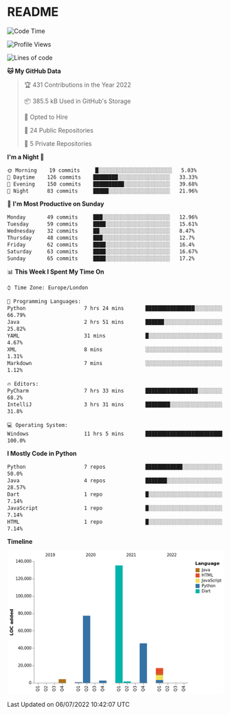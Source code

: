 # README

<!--START_SECTION:waka-->
![Code Time](http://img.shields.io/badge/Code%20Time-0%20secs-blue)

![Profile Views](http://img.shields.io/badge/Profile%20Views-0-blue)

![Lines of code](https://img.shields.io/badge/From%20Hello%20World%20I%27ve%20Written-284%20Thousand%20lines%20of%20code-blue)

**🐱 My GitHub Data** 

> 🏆 431 Contributions in the Year 2022
 > 
> 📦 385.5 kB Used in GitHub's Storage 
 > 
> 💼 Opted to Hire
 > 
> 📜 24 Public Repositories 
 > 
> 🔑 5 Private Repositories  
 > 
**I'm a Night 🦉** 

```text
🌞 Morning    19 commits     █░░░░░░░░░░░░░░░░░░░░░░░░   5.03% 
🌆 Daytime    126 commits    ████████░░░░░░░░░░░░░░░░░   33.33% 
🌃 Evening    150 commits    ██████████░░░░░░░░░░░░░░░   39.68% 
🌙 Night      83 commits     █████░░░░░░░░░░░░░░░░░░░░   21.96%

```
📅 **I'm Most Productive on Sunday** 

```text
Monday       49 commits     ███░░░░░░░░░░░░░░░░░░░░░░   12.96% 
Tuesday      59 commits     ████░░░░░░░░░░░░░░░░░░░░░   15.61% 
Wednesday    32 commits     ██░░░░░░░░░░░░░░░░░░░░░░░   8.47% 
Thursday     48 commits     ███░░░░░░░░░░░░░░░░░░░░░░   12.7% 
Friday       62 commits     ████░░░░░░░░░░░░░░░░░░░░░   16.4% 
Saturday     63 commits     ████░░░░░░░░░░░░░░░░░░░░░   16.67% 
Sunday       65 commits     ████░░░░░░░░░░░░░░░░░░░░░   17.2%

```


📊 **This Week I Spent My Time On** 

```text
⌚︎ Time Zone: Europe/London

💬 Programming Languages: 
Python                   7 hrs 24 mins       ████████████████░░░░░░░░░   66.79% 
Java                     2 hrs 51 mins       ██████░░░░░░░░░░░░░░░░░░░   25.82% 
YAML                     31 mins             █░░░░░░░░░░░░░░░░░░░░░░░░   4.67% 
XML                      8 mins              ░░░░░░░░░░░░░░░░░░░░░░░░░   1.31% 
Markdown                 7 mins              ░░░░░░░░░░░░░░░░░░░░░░░░░   1.12%

🔥 Editors: 
PyCharm                  7 hrs 33 mins       █████████████████░░░░░░░░   68.2% 
IntelliJ                 3 hrs 31 mins       ████████░░░░░░░░░░░░░░░░░   31.8%

💻 Operating System: 
Windows                  11 hrs 5 mins       █████████████████████████   100.0%

```

**I Mostly Code in Python** 

```text
Python                   7 repos             ████████████░░░░░░░░░░░░░   50.0% 
Java                     4 repos             ███████░░░░░░░░░░░░░░░░░░   28.57% 
Dart                     1 repo              █░░░░░░░░░░░░░░░░░░░░░░░░   7.14% 
JavaScript               1 repo              █░░░░░░░░░░░░░░░░░░░░░░░░   7.14% 
HTML                     1 repo              █░░░░░░░░░░░░░░░░░░░░░░░░   7.14%

```


**Timeline**

![Chart not found](https://raw.githubusercontent.com/XeonHis/XeonHis/main/charts/bar_graph.png) 


 Last Updated on 06/07/2022 10:42:07 UTC
<!--END_SECTION:waka-->
